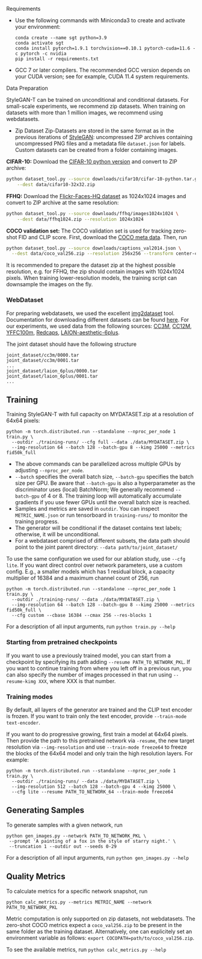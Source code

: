 
Requirements 


- Use the following commands with Miniconda3 to create and activate your environment:
  ```
  conda create --name sgt python=3.9
  conda activate sgt
  conda install pytorch=1.9.1 torchvision==0.10.1 pytorch-cuda=11.6 -c pytorch -c nvidia
  pip install -r requirements.txt
  ```
- GCC 7 or later compilers. The recommended GCC version depends on your CUDA version; see for example, CUDA 11.4 system requirements.


Data Preparation

StyleGAN-T can be trained on unconditional and conditional datasets. For small-scale experiments, we recommend zip datasets. When training on datasets with more than 1 million images, we recommend using webdatasets.

- Zip Dataset
Zip-Datasets are stored in the same format as in the previous iterations of [StyleGAN](https://github.com/NVlabs/stylegan3): uncompressed ZIP archives containing uncompressed PNG files and a metadata file `dataset.json` for labels. Custom datasets can be created from a folder containing images.


**CIFAR-10:** Download the [CIFAR-10 python version](https://www.cs.toronto.edu/~kriz/cifar.html) and convert to ZIP archive:

```.bash
python dataset_tool.py --source downloads/cifar10/cifar-10-python.tar.gz \
    --dest data/cifar10-32x32.zip
```

**FFHQ:** Download the [Flickr-Faces-HQ dataset](https://github.com/NVlabs/ffhq-dataset) as 1024x1024 images and convert to ZIP archive at the same resolution:

```.bash
python dataset_tool.py --source downloads/ffhq/images1024x1024 \
    --dest data/ffhq1024.zip --resolution 1024x1024
```

**COCO validation set:** The COCO validation set is used for tracking zero-shot FID and CLIP score. First, download the [COCO meta data](https://drive.google.com/file/d/1Xbg36mTJGG68RI_YgSPwhAE2msxgGfaC/view?usp=sharing). Then, run
```.bash
python dataset_tool.py --source downloads/captions_val2014.json \
  --dest data/coco_val256.zip --resolution 256x256 --transform center-crop
```

It is recommended to prepare the dataset zip at the highest possible resolution, e.g. for FFHQ, the zip should contain images with 1024x1024 pixels. When training lower-resolution models, the training script can downsample the images on the fly. 

### WebDataset
For preparing webdatasets, we used the excellent [img2dataset](https://github.com/rom1504/img2dataset) tool. Documentation for downloading different datasets can be found [here](https://github.com/rom1504/img2dataset/tree/main/dataset_examples). For our experiments, we used data from the following sources: [CC3M](https://ai.google.com/research/ConceptualCaptions/download), [CC12M](https://github.com/google-research-datasets/conceptual-12m), [YFFC100m](https://huggingface.co/datasets/dalle-mini/YFCC100M_OpenAI_subset), [Redcaps](https://huggingface.co/datasets/red_caps), [LAION-aesthetic-6plus](https://huggingface.co/datasets/ChristophSchuhmann/improved_aesthetics_6plus).

The joint dataset should have the following structure
```joint_dataset/
joint_dataset/cc3m/0000.tar
joint_dataset/cc3m/0001.tar
...
joint_dataset/laion_6plus/0000.tar
joint_dataset/laion_6plus/0001.tar
...
```
## Training ##

Training StyleGAN-T with full capacity on MYDATASET.zip at a resolution of 64x64 pixels:

```
python -m torch.distributed.run --standalone --nproc_per_node 1 train.py \
  --outdir ./training-runs/ --cfg full --data ./data/MYDATASET.zip \
  --img-resolution 64 --batch 128 --batch-gpu 8 --kimg 25000 --metrics fid50k_full
```

- The above commands can be parallelized across multiple GPUs by adjusting ```--nproc_per_node```.
- ```--batch``` specifies the overall batch size, ```--batch-gpu``` specifies the batch size per GPU. Be aware that ```--batch-gpu``` is also a hyperparameter as the discriminator uses (local) BatchNorm; We generally recommend ```--batch-gpu``` of 4 or 8.
The training loop will automatically accumulate gradients if you use fewer GPUs until the overall batch size is reached. 
- Samples and metrics are saved in ```outdir```. You can inspect ```METRIC_NAME.json``` or run tensorboard in ```training-runs/``` to monitor the training progress.
- The generator will be conditional if the dataset contains text labels; otherwise, it will be unconditional.
- For a webdataset comprised of different subsets, the data path should point to the joint parent directory: ```--data path/to/joint_dataset/```

To use the same configuration we used for our ablation study, use ```--cfg lite```. If you want direct control over network parameters, use a custom config. E.g., a smaller models which has 1 residual block, a capacity multiplier of 16384 and a maximum channel count of 256, run

```
python -m torch.distributed.run --standalone --nproc_per_node 1 train.py \
  --outdir ./training-runs/ --data ./data/MYDATASET.zip \
  --img-resolution 64 --batch 128 --batch-gpu 8 --kimg 25000 --metrics fid50k_full \
  --cfg custom --cbase 16384 --cmax 256 --res-blocks 1
```

For a description of all input arguments, run ```python train.py --help```

###  Starting from pretrained checkpoints

If you want to use a previously trained model, you can start from a checkpoint by specifying its path adding ```--resume PATH_TO_NETWORK_PKL```. If you want to continue training from where you left off in a previous run, you can also specify the number of images processed in that run using ```--resume-kimg XXX```, where XXX is that number.

### Training modes

By default, all layers of the generator are trained and the CLIP text encoder is frozen. If you want to train only the text encoder, provide ```--train-mode text-encoder```. 

If you want to do progressive growing, first train a model at 64x64 pixels. Then provide the path to this pretrained network via ```-resume```, the new target resolution via ```--img-resolution```  and use ```--train-mode freeze64``` to freeze the blocks of the 64x64 model and only train the high resolution layers. For example:

```
python -m torch.distributed.run --standalone --nproc_per_node 1 train.py \
  --outdir ./training-runs/ --data ./data/MYDATASET.zip \
  --img-resolution 512 --batch 128 --batch-gpu 4 --kimg 25000 \
  --cfg lite --resume PATH_TO_NETWORK_64 --train-mode freeze64
```

## Generating Samples ##
To generate samples with a given network, run
```
python gen_images.py --network PATH_TO_NETWORK_PKL \
 --prompt 'A painting of a fox in the style of starry night.' \
 --truncation 1 --outdir out --seeds 0-29
```

For a description of all input arguments, run ```python gen_images.py --help```

## Quality Metrics ##
To calculate metrics for a specific network snapshot, run

```
python calc_metrics.py --metrics METRIC_NAME --network PATH_TO_NETWORK_PKL
```

Metric computation is only supported on zip datasets, not webdatasets. The zero-shot COCO metrics expect a ```coco_val256.zip``` to be present in the same folder as the training dataset. Alternatively, one can explicitely set an environment variable as follows: ```export COCOPATH=path/to/coco_val256.zip```.

To see the available metrics, run ```python calc_metrics.py --help```


